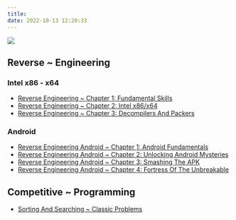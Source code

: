 ```yaml
---
title: 
date: 2022-10-13 12:20:33
---
```


![](https://24.media.tumblr.com/39d4ce68a881ce60043533df4252277a/tumblr_mi88dbXIpt1s0qwlko1_r1_400.gif)
## Reverse ~ Engineering

### Intel x86 - x64
* [Reverse Engineering ~ Chapter 1: Fundamental Skills](https://github.com/IR0NBYTE/binaries/blob/main/Reverse%20Engineering/Reverse_Engineering-Fund.pdf)
* [Reverse Engineering ~ Chapter 2: Intel x86/x64](https://github.com/IR0NBYTE/binaries/blob/main/Reverse%20Engineering/Reverse_x86-x64.pdf)
* [Reverse Engineering ~ Chapter 3: Decompilers And Packers](https://github.com/IR0NBYTE/binaries/blob/main/Reverse%20Engineering/Reverse_Decompilers_Packers.pdf)

### Android
* [Reverse Engineering Android ~ Chapter 1: Android Fundamentals](../Android-REV_1/)
* [Reverse Engineering Android ~ Chapter 2: Unlocking Android Mysteries](../Android-REV-2/)
* [Reverse Engineering Android ~ Chapter 3: Smashing The APK](../Android-REV-3/)
* [Reverse Engineering Android ~ Chapter 4: Fortress Of The Unbreakable](../Android-Rev-4/)
<!-- * [Reverser Arm](../ARM-REV/) -->
## Competitive ~ Programming

* [Sorting And Searching ~ Classic Problems](../Sorting%26Searching/)

